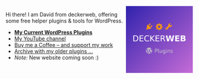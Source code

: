 <img align="right" width="180" height="180" src="https://raw.githubusercontent.com/deckerweb/deckerweb/refs/heads/main/deckerweb-plugins-logo.png" />

Hi there!
I am David from deckerweb, offering some free helper plugins & tools for WordPress.
* [**My Current WordPress Plugins**](https://github.com/deckerweb?tab=repositories)
* [My YouTube channel](https://www.youtube.com/@deckerweb)
* [Buy me a Coffee – and support my work](https://ko-fi.com/deckerweb)
* [Archive with my older plugins ...](https://github.com/ddw-archive)
* _Note:_ New website coming soon :)